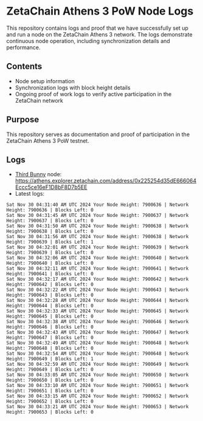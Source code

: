 # ZetaChain Athens 3 PoW Node Logs
This repository contains logs and proof that we have successfully set up and run a node on the ZetaChain Athens 3 network. The logs demonstrate continuous node operation, including synchronization details and performance.

## Contents
- Node setup information
- Synchronization logs with block height details
- Ongoing proof of work logs to verify active participation in the ZetaChain network

## Purpose
This repository serves as documentation and proof of participation in the ZetaChain Athens 3 PoW testnet.

## Logs

- [Third Bunny](https://thirdbunny.xyz/) node: https://athens.explorer.zetachain.com/address/0x225254d35dE666064Eccc5ce16eF1D8bF8D7b5EE
- Latest logs:
```
Sat Nov 30 04:31:40 AM UTC 2024 Your Node Height: 7900636 | Network Height: 7900636 | Blocks Left: 0
Sat Nov 30 04:31:45 AM UTC 2024 Your Node Height: 7900637 | Network Height: 7900637 | Blocks Left: 0
Sat Nov 30 04:31:50 AM UTC 2024 Your Node Height: 7900638 | Network Height: 7900638 | Blocks Left: 0
Sat Nov 30 04:31:56 AM UTC 2024 Your Node Height: 7900638 | Network Height: 7900639 | Blocks Left: 1
Sat Nov 30 04:32:01 AM UTC 2024 Your Node Height: 7900639 | Network Height: 7900639 | Blocks Left: 0
Sat Nov 30 04:32:06 AM UTC 2024 Your Node Height: 7900640 | Network Height: 7900640 | Blocks Left: 0
Sat Nov 30 04:32:11 AM UTC 2024 Your Node Height: 7900641 | Network Height: 7900641 | Blocks Left: 0
Sat Nov 30 04:32:17 AM UTC 2024 Your Node Height: 7900642 | Network Height: 7900642 | Blocks Left: 0
Sat Nov 30 04:32:22 AM UTC 2024 Your Node Height: 7900643 | Network Height: 7900643 | Blocks Left: 0
Sat Nov 30 04:32:28 AM UTC 2024 Your Node Height: 7900644 | Network Height: 7900644 | Blocks Left: 0
Sat Nov 30 04:32:33 AM UTC 2024 Your Node Height: 7900645 | Network Height: 7900645 | Blocks Left: 0
Sat Nov 30 04:32:38 AM UTC 2024 Your Node Height: 7900646 | Network Height: 7900646 | Blocks Left: 0
Sat Nov 30 04:32:43 AM UTC 2024 Your Node Height: 7900647 | Network Height: 7900647 | Blocks Left: 0
Sat Nov 30 04:32:49 AM UTC 2024 Your Node Height: 7900648 | Network Height: 7900648 | Blocks Left: 0
Sat Nov 30 04:32:54 AM UTC 2024 Your Node Height: 7900648 | Network Height: 7900649 | Blocks Left: 1
Sat Nov 30 04:32:59 AM UTC 2024 Your Node Height: 7900649 | Network Height: 7900649 | Blocks Left: 0
Sat Nov 30 04:33:05 AM UTC 2024 Your Node Height: 7900650 | Network Height: 7900650 | Blocks Left: 0
Sat Nov 30 04:33:10 AM UTC 2024 Your Node Height: 7900651 | Network Height: 7900651 | Blocks Left: 0
Sat Nov 30 04:33:15 AM UTC 2024 Your Node Height: 7900652 | Network Height: 7900652 | Blocks Left: 0
Sat Nov 30 04:33:21 AM UTC 2024 Your Node Height: 7900653 | Network Height: 7900653 | Blocks Left: 0
```
